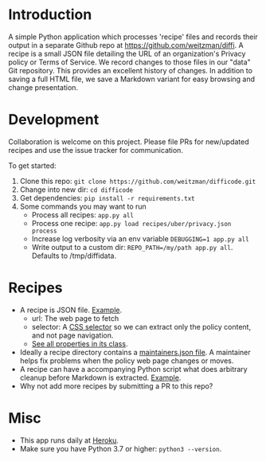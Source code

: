 Introduction
===========
A simple Python application which processes 'recipe' files and records their output in a separate Github repo at https://github.com/weitzman/diffi. A recipe is a small JSON file detailing the URL of an organization's Privacy policy or Terms of Service. We record changes to those files in our "data" Git repository. This provides an excellent history of changes. In addition to saving a full HTML file, we save a Markdown variant for easy browsing and change presentation.

Development
============
Collaboration is welcome on this project. Please file PRs for new/updated recipes and use the issue tracker for communication.

To get started:

1. Clone this repo: `git clone https://github.com/weitzman/difficode.git`
1. Change into new dir: `cd difficode`
1. Get dependencies: `pip install -r requirements.txt`
1. Some commands you may want to run
    - Process all recipes: `app.py all`
    - Process one recipe: `app.py load recipes/uber/privacy.json process`
    - Increase log verbosity via an env variable `DEBUGGING=1 app.py all`
    - Write output to a custom dir: `REPO_PATH=/my/path app.py all`. Defaults to /tmp/diffidata.
    
Recipes
=========
- A recipe is JSON file. [Example](https://github.com/weitzman/difficode/blob/master/recipes/uber/privacy.json).
    - url: The web page to fetch
    - selector: A [CSS selector](https://www.sitepoint.com/css-selectors/) so we can extract only the policy content, and not page navigation.
    - [See all properties in its class](recipe.py). 
- Ideally a recipe directory contains a [maintainers.json file](https://github.com/weitzman/difficode/blob/master/recipes/lyft/maintainers.json). A maintainer helps fix problems when the policy web page changes or moves.
- A recipe can have a accompanying Python script what does arbitrary cleanup before Markdown is extracted. [Example](https://github.com/weitzman/difficode/blob/master/recipes/facebook/cookies.py).
- Why not add more recipes by submitting a PR to this repo?
  
Misc
=========
- This app runs daily at [Heroku](https://dashboard.heroku.com/apps/difficode/).
- Make sure you have Python 3.7 or higher: `python3 --version`.